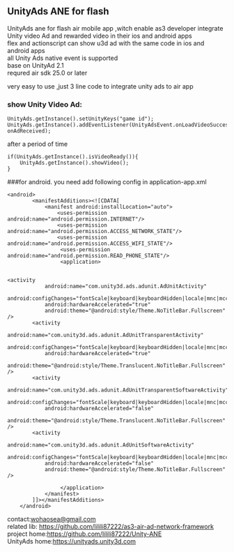 UnityAds ANE for flash 
------
UnityAds ane for flash air mobile app ,witch enable as3 developer integrate Unity video Ad and rewarded video in their ios and android apps <br/>
flex and actionscript can show u3d ad with the same code in ios and android apps<br/>
all Unity Ads native event is supported<br/>
base on UnityAd 2.1<br/>
requred  air sdk 25.0 or later <br/>

very easy to use ,just 3 line code to integrate unity ads to air app<br/>

### show Unity Video Ad:
```
UnityAds.getInstance().setUnityKeys("game id");
UnityAds.getInstance().addEventListener(UnityAdsEvent.onLoadVideoSuccess, onAdReceived);
```
after a period of time
```
if(UnityAds.getInstance().isVideoReady()){
	UnityAds.getInstance().showVideo();
}
```


###for android.  you need add following config in application-app.xml
```
<android>
        <manifestAdditions><![CDATA[
			<manifest android:installLocation="auto">
			    <uses-permission android:name="android.permission.INTERNET"/>
			    <uses-permission android:name="android.permission.ACCESS_NETWORK_STATE"/>
			    <uses-permission android:name="android.permission.ACCESS_WIFI_STATE"/>
			     <uses-permission android:name="android.permission.READ_PHONE_STATE"/>
			     <application>
   

<activity
            android:name="com.unity3d.ads.adunit.AdUnitActivity"
            android:configChanges="fontScale|keyboard|keyboardHidden|locale|mnc|mcc|navigation|orientation|screenLayout|screenSize|smallestScreenSize|uiMode|touchscreen"
            android:hardwareAccelerated="true"
            android:theme="@android:style/Theme.NoTitleBar.Fullscreen" />
        <activity
            android:name="com.unity3d.ads.adunit.AdUnitTransparentActivity"
            android:configChanges="fontScale|keyboard|keyboardHidden|locale|mnc|mcc|navigation|orientation|screenLayout|screenSize|smallestScreenSize|uiMode|touchscreen"
            android:hardwareAccelerated="true"
            android:theme="@android:style/Theme.Translucent.NoTitleBar.Fullscreen" />
        <activity
            android:name="com.unity3d.ads.adunit.AdUnitTransparentSoftwareActivity"
            android:configChanges="fontScale|keyboard|keyboardHidden|locale|mnc|mcc|navigation|orientation|screenLayout|screenSize|smallestScreenSize|uiMode|touchscreen"
            android:hardwareAccelerated="false"
            android:theme="@android:style/Theme.Translucent.NoTitleBar.Fullscreen" />
        <activity
            android:name="com.unity3d.ads.adunit.AdUnitSoftwareActivity"
            android:configChanges="fontScale|keyboard|keyboardHidden|locale|mnc|mcc|navigation|orientation|screenLayout|screenSize|smallestScreenSize|uiMode|touchscreen"
            android:hardwareAccelerated="false"
            android:theme="@android:style/Theme.NoTitleBar.Fullscreen" />

			     </application>
			</manifest>
		]]></manifestAdditions>
    </android>
```






contact:wohaosea@gmail.com<br/>
related lib: https://github.com/lilili87222/as3-air-ad-network-framework<br/>
project home:https://github.com/lilili87222/Unity-ANE<br />
UnityAds home:https://unityads.unity3d.com<br />